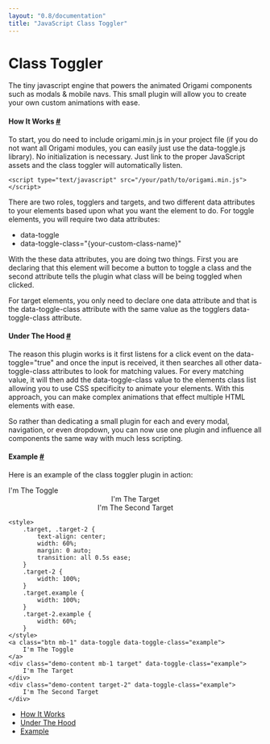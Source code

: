```yaml
---
layout: "0.8/documentation"
title: "JavaScript Class Toggler"
---
```


<div class="col s12 l8 xl9">
<h1>Class Toggler</h1>
<p class="text-large">The tiny javascript engine that powers the animated Origami components such as modals & mobile navs. This small plugin will allow you to create your own custom animations with ease.</p>
<div class="mt-3 mt-5-l"></div>



<h4 id="how-it-works">How It Works <a href="#how-it-works">#</a></h4>
<p>To start, you do need to include <span class="highlight">origami.min.js</span> in your project file (if you do not want all Origami modules, you can easily just use the data-toggle.js library). No initialization is necessary. Just link to the proper JavaScript assets and the class toggler will automatically listen.</p>
<pre><code class="language-html">&lt;script type="text/javascript" src="/your/path/to/origami.min.js"&gt;&lt;/script&gt;</code></pre>
<p>There are two roles, <span class="italic">togglers</span> and <span class="italic">targets</span>, and two different data attributes to your elements based upon what you want the element to do. For <span class="bold">toggle</span> elements, you will require two data attributes:</p>
<ul>
    <li><span class="highlight">data-toggle</span></li>
    <li><span class="highlight">data-toggle-class="{your-custom-class-name}"</span></li>
</ul>
<p>With the these data attributes, you are doing two things. First you are declaring that this element will become a button to toggle a class and the second attribute tells the plugin what class will be being toggled when clicked.</p>
<p>For <span class="bold">target</span> elements, you only need to declare one data attribute and that is the <span class="highlight">data-toggle-class</span> attribute with the same value as the <span class="italic">toggler</span>s <span class="highlight">data-toggle-class</span> attribute.</p>
<div class="mt-3 mt-5-l"></div>



<h4 id="under-the-hood">Under The Hood <a href="#under-the-hood">#</a></h4>
<p>The reason this plugin works is it first listens for a click event on the <span class="highlight">data-toggle="true"</span> and once the input is received, it then searches all other <span class="highlight">data-toggle-class</span> attributes to look for matching values. For every matching value, it will then add the <span class="highlight">data-toggle-class</span> value to the elements class list allowing you to use CSS specificity to animate your elements. With this approach, you can make complex animations that effect multiple HTML elements with ease.</p>
<p>So rather than dedicating a small plugin for each and every modal, navigation, or even dropdown, you can now use one plugin and influence all components the same way with much less scripting.</p>
<div class="mt-3 mt-5-l"></div>



<h4 id="example">Example <a href="#example">#</a></h4>
<p>Here is an example of the class toggler plugin in action:</p>
<div class="demo-container text-center">
    <style>
        .target, .target-2 {
            text-align: center;
            width: 60%;
            margin: 0 auto;
            transition: all 0.5s ease;
        }
        .target-2 {
            width: 100%;
        }
        .target.example {
            width: 100%;
        }
        .target-2.example {
            width: 60%;
        }
    </style>
    <a class="btn mb-1" data-toggle data-toggle-class="example">I'm The Toggle</a>
    <div class="demo-content mb-1 target" data-toggle-class="example">I'm The Target</div>
    <div class="demo-content target-2" data-toggle-class="example">I'm The Second Target</div>
</div>
<pre class="mt-0"><code class="language-html">&lt;style&gt;
    .target, .target-2 {
        text-align: center;
        width: 60%;
        margin: 0 auto;
        transition: all 0.5s ease;
    }
    .target-2 {
        width: 100%;
    }
    .target.example {
        width: 100%;
    }
    .target-2.example {
        width: 60%;
    }
&lt;/style&gt;
&lt;a class="btn mb-1" data-toggle data-toggle-class="example"&gt;
    I'm The Toggle
&lt;/a&gt;
&lt;div class="demo-content mb-1 target" data-toggle-class="example"&gt;
    I'm The Target
&lt;/div&gt;
&lt;div class="demo-content target-2" data-toggle-class="example"&gt;
    I'm The Second Target
&lt;/div&gt;</code></pre>
</div>
<div class="col s12 l4 xl3 hide-m-down" id="side-nav">
    <ul class="sub-nav">
        <li><a href="#how-it-works">How It Works</a></li>
        <li><a href="#under-the-hood">Under The Hood</a></li>
        <li><a href="#example">Example</a></li>
    </ul>
</div>
